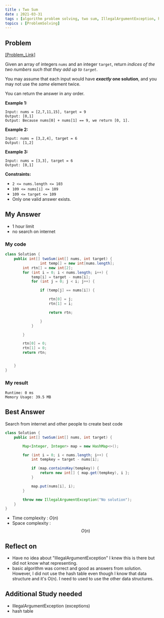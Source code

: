 ```yaml
---
title : Two Sum
date : 2021-03-31
tags : [algorithm problem solving, two sum, IllegalArgumentException, hashmap]
topics : [ProblemSolving]
---
```


## Problem

[\[Problem_Link\]](https://leetcode.com/problems/two-sum/)

Given an array of integers `nums` and an integer `target`, return *indices of the two numbers such that they add up to `target`*.

You may assume that each input would have ***exactly* one solution**, and you may not use the *same* element twice.

You can return the answer in any order.

**Example 1:**

```
Input: nums = [2,7,11,15], target = 9
Output: [0,1]
Output: Because nums[0] + nums[1] == 9, we return [0, 1].
```

**Example 2:**

```
Input: nums = [3,2,4], target = 6
Output: [1,2]
```

**Example 3:**

```
Input: nums = [3,3], target = 6
Output: [0,1]
```

**Constraints:**

- `2 <= nums.length <= 103`
- `109 <= nums[i] <= 109`
- `109 <= target <= 109`
- Only one valid answer exists.

## My Answer

- 1 hour limit
- no search on internet

### My code

```java
class Solution {
    public int[] twoSum(int[] nums, int target) {
                int temp[] = new int[nums.length];
        int rtn[] = new int[2];
        for (int i = 0; i < nums.length; i++) {
            temp[i] = target - nums[i];
            for (int j = 0; j < i; j++) {

                if (temp[j] == nums[i]) {

                    rtn[0] = j;
                    rtn[1] = i;

                    return rtn;

                }
            }

        }

        rtn[0] = 0;
        rtn[1] = 0;
        return rtn;


    }
}
```

### My result

```
Runtime: 0 ms
Memory Usage: 39.5 MB
```

## Best Answer

Search from internet and other people to create best code

```java
class Solution {
    public int[] twoSum(int[] nums, int target) {

        Map<Integer, Integer> map = new HashMap<>();

        for (int i = 0; i < nums.length; i++) {
            int tempkey = target - nums[i];

            if (map.containsKey(tempkey)) {
                return new int[] { map.get(tempkey), i };
            }

            map.put(nums[i], i);
        }

        throw new IllegalArgumentException("No solution");
    }
}
```

- Time complexity : $O(n)$
- Space complexity : $$O(n)$$


## Reflect on

- Have no idea about "IllegalArgumentException" I knew this is there but did not know what representing.
- basic algorithm was correct and good as answers from solution. However, I did not use the hash table even though I know that data structure and it's O(n). I need to used to use the other data structures.

## Additional Study needed

- IllegalArgumentException (exceptions)
- hash table
